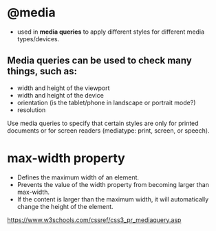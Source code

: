 # @media 
- used in **media queries** to apply different styles for different media types/devices.

## Media queries can be used to check many things, such as:

- width and height of the viewport
- width and height of the device
- orientation (is the tablet/phone in landscape or portrait mode?)
- resolution

Use media queries to specify that certain styles are only for printed documents or for screen readers (mediatype: print, screen, or speech).

# max-width property 
- Defines the maximum width of an element.
- Prevents the value of the width property from becoming larger than max-width.
- If the content is larger than the maximum width, it will automatically change the height of the element.

https://www.w3schools.com/cssref/css3_pr_mediaquery.asp
